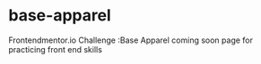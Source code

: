# base-apparel
Frontendmentor.io Challenge :Base Apparel coming soon page for practicing front end skills
